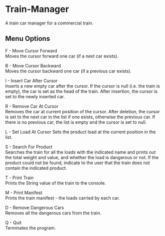 # Train-Manager

A train car manager for a commercial train.

## Menu Options 

F - Move Cursor Forward\
Moves the cursor forward one car (if a next car exists).

B - Move Cursor Backward\
Moves the cursor backward one car (if a previous car exists).

I - Insert Car After Cursor <Length> <Weight>\
Inserts a new empty car after the cursor. If the cursor is null (i.e. the train is empty), the car is set as the head of the train. After insertion, the cursor is set to the newly inserted car.

R - Remove Car At Cursor\
Removes the car at current position of the cursor. After deletion, the cursor is set to the next car in the list if one exists, otherwise the previous car. If there is no previous car, the list is empty and the cursor is set to null.

L - Set Load At Cursor <Name> <Weight> <Value> <Is Dangerous>
Sets the product load at the current position in the list.

S - Search For Product <name>\
Searches the train for all the loads with the indicated name and prints out the total weight and value, and whether the load is dangerous or not. If the product could not be found, indicate to the user that the train does not contain the indicated product.

T - Print Train\
Prints the String value of the train to the console.

M - Print Manifest\
Prints the train manifest - the loads carried by each car.

D - Remove Dangerous Cars\
Removes all the dangerous cars from the train.

Q - Quit\
Terminates the program.
